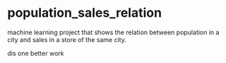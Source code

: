 # population_sales_relation
machine learning project that shows the relation between population in a city and sales in a store of the same city.

dis one better work
